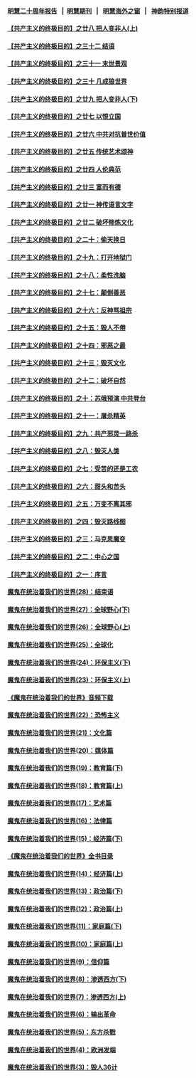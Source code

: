 #### [明慧二十周年报告](https://github.com/gfw-breaker/mh-reports/blob/master/README.md?t=07190949) &nbsp;&nbsp;|&nbsp;&nbsp;[明慧期刊](https://github.com/gfw-breaker/mh-qikan) &nbsp;&nbsp;|&nbsp;&nbsp; [明慧海外之窗](https://github.com/gfw-breaker/mh-news/blob/master/README.md?t=07190949) &nbsp;&nbsp;|&nbsp;&nbsp; [神韵特别报道](https://github.com/gfw-breaker/mh-news/blob/master/shenyun.md?t=07190949) 

#### [【共产主义的终极目的】之廿八 把人变非人(上)](../pages/nsc422/n11340492.md?t=07190949) 

#### [【共产主义的终极目的】之三十二 结语](../pages/nsc422/n11360535.md?t=07190949) 

#### [【共产主义的终极目的】之三十一 末世景观](../pages/nsc422/n11351129.md?t=07190949) 

#### [【共产主义的终极目的】之三十 几成狼世界](../pages/nsc422/n11348280.md?t=07190949) 

#### [【共产主义的终极目的】之廿九 把人变非人(下)](../pages/nsc422/n11344140.md?t=07190949) 

#### [【共产主义的终极目的】之廿七 以恨立国](../pages/nsc422/n11336944.md?t=07190949) 

#### [【共产主义的终极目的】之廿六 中共对抗普世价值](../pages/nsc422/n11324785.md?t=07190949) 

#### [【共产主义的终极目的】之廿五 传统艺术颂神](../pages/nsc422/n11296396.md?t=07190949) 

#### [【共产主义的终极目的】之廿四 人伦典范](../pages/nsc422/n11296397.md?t=07190949) 

#### [【共产主义的终极目的】之廿三 富而有德](../pages/nsc422/n11283598.md?t=07190949) 

#### [【共产主义的终极目的】之廿一 神传语言文字](../pages/nsc422/n11263265.md?t=07190949) 

#### [【共产主义的终极目的】之廿二 破坏修炼文化](../pages/nsc422/n11245728.md?t=07190949) 

#### [【共产主义的终极目的】之二十：偷天换日](../pages/nsc422/n11238846.md?t=07190949) 

#### [【共产主义的终极目的】之十九：打开地狱门](../pages/nsc422/n11206376.md?t=07190949) 

#### [【共产主义的终极目的】之十八：柔性洗脑](../pages/nsc422/n11199994.md?t=07190949) 

#### [【共产主义的终极目的】之十七：颠倒善恶](../pages/nsc422/n11179782.md?t=07190949) 

#### [【共产主义的终极目的】之十六：反神骂祖宗](../pages/nsc422/n11166798.md?t=07190949) 

#### [【共产主义的终极目的】之十五：毁人不倦](../pages/nsc422/n11166792.md?t=07190949) 

#### [【共产主义的终极目的】之十四：邪恶之最](../pages/nsc422/n11150249.md?t=07190949) 

#### [【共产主义的终极目的】之十三：毁灭文化](../pages/nsc422/n11135227.md?t=07190949) 

#### [【共产主义的终极目的】之十二：破坏自然](../pages/nsc422/n11135214.md?t=07190949) 

#### [【共产主义的终极目的】之十：苏俄预演 中共登台](../pages/nsc422/n11118424.md?t=07190949) 

#### [【共产主义的终极目的】之十一：屠杀精英](../pages/nsc422/n11118442.md?t=07190949) 

#### [【共产主义的终极目的】之九：共产邪灵一路杀](../pages/nsc422/n11114139.md?t=07190949) 

#### [【共产主义的终极目的】之八：毁灭人类](../pages/nsc422/n11108503.md?t=07190949) 

#### [【共产主义的终极目的】之七：受苦的还是工农](../pages/nsc422/n11101809.md?t=07190949) 

#### [【共产主义的终极目的】之六：甜头和苦头](../pages/nsc422/n11096971.md?t=07190949) 

#### [【共产主义的终极目的】之五：万变不离其邪](../pages/nsc422/n11091285.md?t=07190949) 

#### [【共产主义的终极目的】之四：毁灭路线图](../pages/nsc422/n11086284.md?t=07190949) 

#### [【共产主义的终极目的】之三：马克思魔变](../pages/nsc422/n11061941.md?t=07190949) 

#### [【共产主义的终极目的】之二：中心之国](../pages/nsc422/n11047728.md?t=07190949) 

#### [【共产主义的终极目的】之一：序言](../pages/nsc422/n11086077.md?t=07190949) 

#### [魔鬼在统治着我们的世界(28)：结束语](../pages/nsc422/n10936246.md?t=07190949) 

#### [魔鬼在统治着我们的世界(27)：全球野心(下)](../pages/nsc422/n10928319.md?t=07190949) 

#### [魔鬼在统治着我们的世界(26)：全球野心(上)](../pages/nsc422/n10900318.md?t=07190949) 

#### [魔鬼在统治着我们的世界(25)：全球化](../pages/nsc422/n10788205.md?t=07190949) 

#### [魔鬼在统治着我们的世界(24)：环保主义(下)](../pages/nsc422/n10695307.md?t=07190949) 

#### [魔鬼在统治着我们的世界(23)：环保主义(上)](../pages/nsc422/n10688613.md?t=07190949) 

#### [《魔鬼在统治着我们的世界》音频下载](../pages/nsc422/n10635553.md?t=07190949) 

#### [魔鬼在统治着我们的世界(22)：恐怖主义](../pages/nsc422/n10614727.md?t=07190949) 

#### [魔鬼在统治着我们的世界(21)：文化篇](../pages/nsc422/n10597706.md?t=07190949) 

#### [魔鬼在统治着我们的世界(20)：媒体篇](../pages/nsc422/n10586579.md?t=07190949) 

#### [魔鬼在统治着我们的世界(19)：教育篇(下)](../pages/nsc422/n10564808.md?t=07190949) 

#### [魔鬼在统治着我们的世界(18)：教育篇(上)](../pages/nsc422/n10526970.md?t=07190949) 

#### [魔鬼在统治着我们的世界(17)：艺术篇](../pages/nsc422/n10499093.md?t=07190949) 

#### [魔鬼在统治着我们的世界(16)：法律篇](../pages/nsc422/n10485969.md?t=07190949) 

#### [魔鬼在统治着我们的世界(15)：经济篇(下)](../pages/nsc422/n10469975.md?t=07190949) 

#### [《魔鬼在统治着我们的世界》全书目录](../pages/nsc422/n10464261.md?t=07190949) 

#### [魔鬼在统治着我们的世界(14)：经济篇(上)](../pages/nsc422/n10457370.md?t=07190949) 

#### [魔鬼在统治着我们的世界(13)：政治篇(下)](../pages/nsc422/n10448270.md?t=07190949) 

#### [魔鬼在统治着我们的世界(12)：政治篇(上)](../pages/nsc422/n10444576.md?t=07190949) 

#### [魔鬼在统治着我们的世界(11)：家庭篇(下)](../pages/nsc422/n10440961.md?t=07190949) 

#### [魔鬼在统治着我们的世界(10)：家庭篇(上)](../pages/nsc422/n10435448.md?t=07190949) 

#### [魔鬼在统治着我们的世界(9)：信仰篇](../pages/nsc422/n10432159.md?t=07190949) 

#### [魔鬼在统治着我们的世界(8)：渗透西方(下)](../pages/nsc422/n10429603.md?t=07190949) 

#### [魔鬼在统治着我们的世界(7)：渗透西方(上)](../pages/nsc422/n10426013.md?t=07190949) 

#### [魔鬼在统治着我们的世界(6)：输出革命](../pages/nsc422/n10421536.md?t=07190949) 

#### [魔鬼在统治着我们的世界(5)：东方杀戮](../pages/nsc422/n10417707.md?t=07190949) 

#### [魔鬼在统治着我们的世界(4)：欧洲发端](../pages/nsc422/n10414890.md?t=07190949) 

#### [魔鬼在统治着我们的世界(3)：毁人36计](../pages/nsc422/n10411583.md?t=07190949) 

